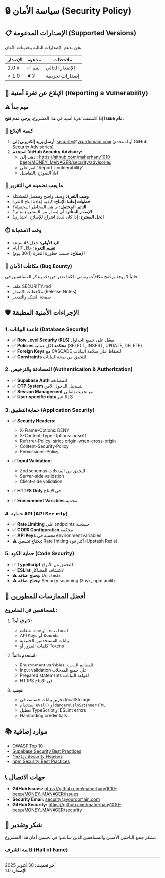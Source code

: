 # 🔒 سياسة الأمان (Security Policy)

## 📋 الإصدارات المدعومة (Supported Versions)

نحن ندعم الإصدارات التالية بتحديثات الأمان:

| الإصدار | مدعوم | ملاحظات |
| ------- | ------ | ------- |
| 1.0.x   | ✅ نعم | الإصدار الحالي |
| < 1.0   | ❌ لا  | إصدارات تجريبية |

## 🐛 الإبلاغ عن ثغرة أمنية (Reporting a Vulnerability)

### ⚠️ مهم جداً

إذا اكتشفت ثغرة أمنية في هذا المشروع، **يرجى عدم فتح Issue عام**.

### 📧 كيفية الإبلاغ

1. **أرسل بريد إلكتروني إلى:** security@yourdomain.com (أو استخدم GitHub Security Advisories)
2. **استخدم GitHub Security Advisory:**
   - اذهب إلى: https://github.com/maherhany1010-beep/MONEY_MANAGER/security/advisories
   - انقر على "Report a vulnerability"
   - املأ النموذج بالتفاصيل

### 📝 ما يجب تضمينه في التقرير

- **وصف الثغرة:** وصف واضح ومفصل للمشكلة
- **خطوات إعادة الإنتاج:** كيفية إعادة إنتاج الثغرة
- **التأثير المحتمل:** ما هي المخاطر المحتملة؟
- **الإصدار المتأثر:** أي إصدار من المشروع متأثر؟
- **الحل المقترح:** إذا كان لديك اقتراح للإصلاح (اختياري)

### ⏱️ وقت الاستجابة

- **الرد الأولي:** خلال 48 ساعة
- **تقييم الثغرة:** خلال 7 أيام
- **الإصلاح:** حسب خطورة الثغرة (1-30 يوم)

### 🎁 مكافآت الأمان (Bug Bounty)

حالياً لا يوجد برنامج مكافآت رسمي، لكننا نقدر جهودك ونذكر المساهمين في:
- ملف SECURITY.md
- ملاحظات الإصدار (Release Notes)
- صفحة الشكر والتقدير

## 🛡️ الإجراءات الأمنية المطبقة

### 1. قاعدة البيانات (Database Security)

- ✅ **Row Level Security (RLS)** مفعّل على جميع الجداول
- ✅ **Policies محكمة** لكل عملية (SELECT, INSERT, UPDATE, DELETE)
- ✅ **Foreign Keys** مع CASCADE للحفاظ على سلامة البيانات
- ✅ **Constraints** للتحقق من صحة البيانات

### 2. المصادقة والترخيص (Authentication & Authorization)

- ✅ **Supabase Auth** للمصادقة
- ✅ **OTP System** لتسجيل الدخول الآمن
- ✅ **Session Management** مع تحديث تلقائي
- ✅ **User-specific data** عبر RLS

### 3. حماية التطبيق (Application Security)

- ✅ **Security Headers:**
  - X-Frame-Options: DENY
  - X-Content-Type-Options: nosniff
  - Referrer-Policy: strict-origin-when-cross-origin
  - Content-Security-Policy
  - Permissions-Policy

- ✅ **Input Validation:**
  - Zod schemas للتحقق من المدخلات
  - Server-side validation
  - Client-side validation

- ✅ **HTTPS Only** في الإنتاج
- ✅ **Environment Variables** محمية

### 4. حماية API (API Security)

- ✅ **Rate Limiting** على endpoints حساسة
- ✅ **CORS Configuration** محكمة
- ✅ **API Keys** محمية في environment variables
- ⚠️ **يحتاج تحسين:** Rate limiting أكثر قوة (Upstash Redis)

### 5. حماية الكود (Code Security)

- ✅ **TypeScript** للتحقق من الأنواع
- ✅ **ESLint** لاكتشاف المشاكل
- ⚠️ **يحتاج إضافة:** Unit tests
- ⚠️ **يحتاج إضافة:** Security scanning (Snyk, npm audit)

## 🔐 أفضل الممارسات للمطورين

### للمساهمين في المشروع:

1. **لا ترفع أبداً:**
   - ملفات `.env` أو `.env.local`
   - API Keys أو Secrets
   - بيانات المستخدمين الحقيقية
   - كلمات المرور أو Tokens

2. **استخدم دائماً:**
   - Environment variables للمفاتيح السرية
   - Input validation على جميع المدخلات
   - Prepared statements لقواعد البيانات
   - HTTPS في الإنتاج

3. **تجنب:**
   - تخزين بيانات حساسة في localStorage
   - استخدام `eval()` أو `dangerouslySetInnerHTML`
   - تعطيل TypeScript أو ESLint errors
   - Hardcoding credentials

## 📚 موارد إضافية

- [OWASP Top 10](https://owasp.org/www-project-top-ten/)
- [Supabase Security Best Practices](https://supabase.com/docs/guides/auth/row-level-security)
- [Next.js Security Headers](https://nextjs.org/docs/advanced-features/security-headers)
- [npm Security Best Practices](https://docs.npmjs.com/security-best-practices)

## 📞 جهات الاتصال

- **GitHub Issues:** https://github.com/maherhany1010-beep/MONEY_MANAGER/issues
- **Security Email:** security@yourdomain.com
- **GitHub Security:** https://github.com/maherhany1010-beep/MONEY_MANAGER/security

## 🙏 شكر وتقدير

نشكر جميع الباحثين الأمنيين والمساهمين الذين ساعدوا في تحسين أمان هذا المشروع.

### قائمة الشرف (Hall of Fame)

<!-- سيتم إضافة أسماء المساهمين هنا -->

---

**آخر تحديث:** 30 أكتوبر 2025  
**الإصدار:** 1.0

